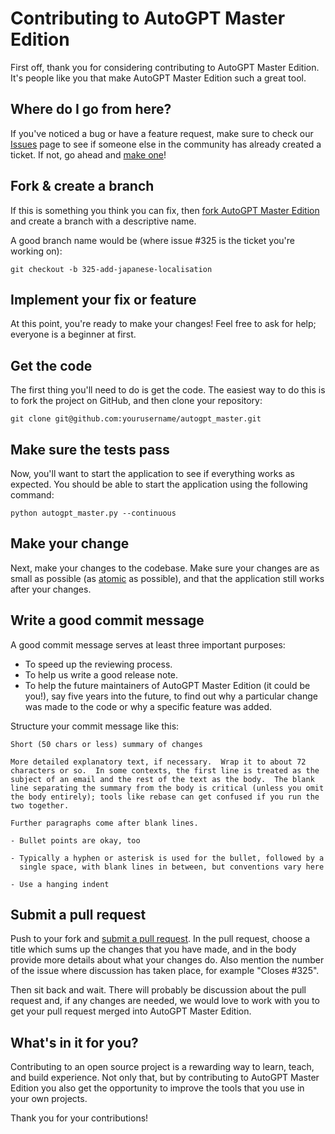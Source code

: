 # Contributing to AutoGPT Master Edition

First off, thank you for considering contributing to AutoGPT Master Edition. It's people like you that make AutoGPT Master Edition such a great tool.

## Where do I go from here?

If you've noticed a bug or have a feature request, make sure to check our [Issues](https://github.com/yourusername/autogpt_master/issues) page to see if someone else in the community has already created a ticket. If not, go ahead and [make one](https://github.com/yourusername/autogpt_master/issues/new)!

## Fork & create a branch

If this is something you think you can fix, then [fork AutoGPT Master Edition](https://help.github.com/articles/fork-a-repo) and create a branch with a descriptive name.

A good branch name would be (where issue #325 is the ticket you're working on):

```shell
git checkout -b 325-add-japanese-localisation
```

## Implement your fix or feature

At this point, you're ready to make your changes! Feel free to ask for help; everyone is a beginner at first.

## Get the code

The first thing you'll need to do is get the code. The easiest way to do this is to fork the project on GitHub, and then clone your repository:

```shell
git clone git@github.com:yourusername/autogpt_master.git
```

## Make sure the tests pass

Now, you'll want to start the application to see if everything works as expected. You should be able to start the application using the following command:

```shell
python autogpt_master.py --continuous
```

## Make your change

Next, make your changes to the codebase. Make sure your changes are as small as possible (as [atomic](https://en.wikipedia.org/wiki/Atomic_commit) as possible), and that the application still works after your changes.

## Write a good commit message

A good commit message serves at least three important purposes:

- To speed up the reviewing process.
- To help us write a good release note.
- To help the future maintainers of AutoGPT Master Edition (it could be you!), say five years into the future, to find out why a particular change was made to the code or why a specific feature was added.

Structure your commit message like this:

```
Short (50 chars or less) summary of changes

More detailed explanatory text, if necessary.  Wrap it to about 72
characters or so.  In some contexts, the first line is treated as the
subject of an email and the rest of the text as the body.  The blank
line separating the summary from the body is critical (unless you omit
the body entirely); tools like rebase can get confused if you run the
two together.

Further paragraphs come after blank lines.

- Bullet points are okay, too

- Typically a hyphen or asterisk is used for the bullet, followed by a
  single space, with blank lines in between, but conventions vary here

- Use a hanging indent
```

## Submit a pull request

Push to your fork and [submit a pull request](https://github.com/yourusername/autogpt_master/compare). In the pull request, choose a title which sums up the changes that you have made, and in the body provide more details about what your changes do. Also mention the number of the issue where discussion has taken place, for example "Closes #325".

Then sit back and wait. There will probably be discussion about the pull request and, if any changes are needed, we would love to work with you to get your pull request merged into AutoGPT Master Edition.

## What's in it for you?

Contributing to an open source project is a rewarding way to learn, teach, and build experience. Not only that, but by contributing to AutoGPT Master Edition you also get the opportunity to improve the tools that you use in your own projects.

Thank you for your contributions!
